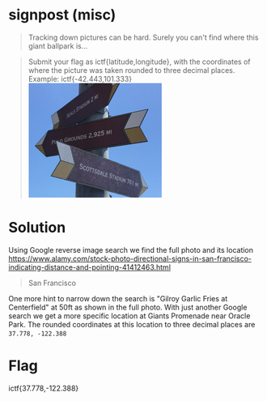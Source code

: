# signpost (misc)
>Tracking down pictures can be hard. Surely you can't find where this giant ballpark is...

>Submit your flag as ictf{latitude,longitude}, with the coordinates of where the picture was taken rounded to three decimal places. Example: ictf{-42.443,101.333}
![signpost](images/signpost.png)

# Solution
Using Google reverse image search we find the full photo and its location 
https://www.alamy.com/stock-photo-directional-signs-in-san-francisco-indicating-distance-and-pointing-41412463.html
>San Francisco

One more hint to narrow down the search is "Gilroy Garlic Fries at Centerfield" at 50ft as shown in the full photo. With just another Google search we get a more specific location at Giants Promenade near Oracle Park. The rounded coordinates at this location to three decimal places are `37.778, -122.388`

# Flag
ictf{37.778,-122.388}